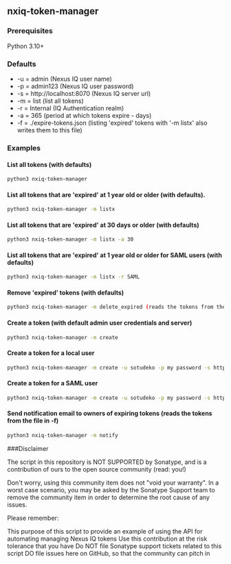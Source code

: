 ## nxiq-token-manager

### Prerequisites

Python 3.10+

### Defaults

- -u = admin (Nexus IQ user name)
- -p = admin123 (Nexus IQ user password)
- -s = http://localhost:8070 (Nexus IQ server url)
- -m = list (list all tokens)
- -r = Internal (IQ Authentication realm)
- -a = 365 (period at which tokens expire - days)
- -f = ./expire-tokens.json (listing 'expired' tokens with '-m listx' also writes them to this file)

### Examples

#### List all tokens (with defaults)
```bash
python3 nxiq-token-manager
````
#### List all tokens that are 'expired' at 1 year old or older (with defaults). 
```bash
python3 nxiq-token-manager -m listx
```
#### List all tokens that are 'expired' at 30 days or older (with defaults)
```bash
python3 nxiq-token-manager -m listx -a 30
```
#### List all tokens that are 'expired' at 1 year old or older for SAML users (with defaults)
```bash
python3 nxiq-token-manager -m listx -r SAML
```
#### Remove 'expired' tokens (with defaults)
```bash
python3 nxiq-token-manager -m delete_expired (reads the tokens from the file in -f)
```
#### Create a token (with default admin user credentials and server)
```bash
python3 nxiq-token-manager -m create
```
#### Create a token for a local user
```bash
python3 nxiq-token-manager -m create -u sotudeko -p my password -s http://iqserver:8070
```
#### Create a token for a SAML user
```bash
python3 nxiq-token-manager -m create -u sotudeko -p my password -s http://iqserver:8070 -r SAML
```
#### Send notification email to owners of expiring tokens (reads the tokens from the file in -f)
```bash
python3 nxiq-token-manager -m notify 
```


###Disclaimer

The script in this repository is NOT SUPPORTED by Sonatype, and is a contribution of ours to the open source community (read: you!)

Don't worry, using this community item does not "void your warranty". In a worst case scenario, you may be asked by the Sonatype Support team to remove the community item in order to determine the root cause of any issues.

Please remember:

This purpose of this script to provide an example of using the API for automating managing Nexus IQ tokens
Use this contribution at the risk tolerance that you have
Do NOT file Sonatype support tickets related to this script
DO file issues here on GitHub, so that the community can pitch in




